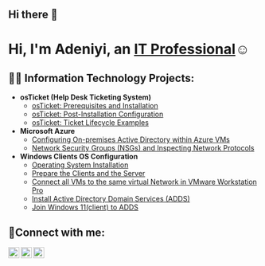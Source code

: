 ## Hi there 👋

<h1>Hi, I'm Adeniyi, an <a href="https://linkedin.com/in/adeniyiadesakin/">IT Professional</a>☺</h1>

<h2>👨‍💻 Information Technology Projects:</h2>

- <b>osTicket (Help Desk Ticketing System)</b>
  - [osTicket: Prerequisites and Installation](https://github.com/AdeniyiAdesakin/osticket-prereqs/blob/main/README.md)
  - [osTicket: Post-Installation Configuration](https://github.com/adeniyiadesakin/post-install-config)
  - [osTicket: Ticket Lifecycle Examples](https://github.com/adeniyiadesakin/ticket-lifecycle)
- <b>Microsoft Azure</b>
  - [Configuring On-premises Active Directory within Azure VMs](https://github.com/adeniyiadesakin/configure-ad)
  - [Network Security Groups (NSGs) and Inspecting Network Protocols](https://github.com/adeniyiadesakin/azure-network-protocols)
- <b>Windows Clients OS Configuration</b>
  - [Operating System Installation](https://github.com/AdeniyiAdesakin/Operating-System-Installation/tree/main)
  - [Prepare the Clients and the Server](https://github.com/AdeniyiAdesakin/Prepare-the-Clients-and-the-Server/tree/main)
  - [Connect all VMs to the same virtual Network in VMware Workstation Pro](https://github.com/AdeniyiAdesakin/Connect-all-VMs-to-the-same-virtual-Network-VMnet19-in-VMware-Workstation-Pro-)
  - [Install Active Directory Domain Services (ADDS)](https://github.com/AdeniyiAdesakin/Install-Active-Directory-Domain-Services-ADDS)
  - [Join Windows 11(client) to ADDS](https://github.com/AdeniyiAdesakin/Join-Windows-11-client-computer-to-ADDS)


<h2>🤳Connect with me:</h2>

[<img align="left" alt="Josh | Twitter" width="22px" src="https://cdn.jsdelivr.net/npm/simple-icons@v3/icons/twitter.svg" />][twitter]
[<img align="left" alt="Josh | LinkedIn" width="22px" src="https://cdn.jsdelivr.net/npm/simple-icons@v3/icons/linkedin.svg" />][linkedin]
[<img align="left" alt="Josh | Instagram" width="22px" src="https://cdn.jsdelivr.net/npm/simple-icons@v3/icons/instagram.svg" />][instagram]

[twitter]: https://twitter.com/
[instagram]: https://www.instagram.com/
[linkedin]: https://linkedin.com/in/

